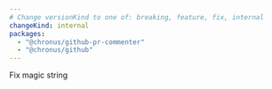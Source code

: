 ```yaml
---
# Change versionKind to one of: breaking, feature, fix, internal
changeKind: internal
packages:
  - "@chronus/github-pr-commenter"
  - "@chronus/github"
---
```


Fix magic string
